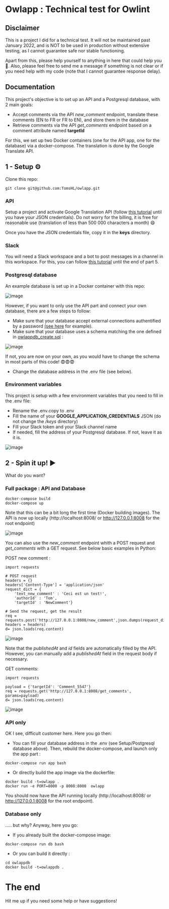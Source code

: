 # Owlapp : Technical test for Owlint

## Disclaimer
This is a project I did for a technical test. It will not be maintained past January 2022, and is NOT to be used in production without extensive testing, as I cannot guarantee safe nor stable functioning. 

Apart from this, please help yourself to anything in here that could help you 🙂.   Also, please feel free to send me a message if something is not clear or if you need help with my code (note that I cannot guarantee response delay).

## Documentation
This project's objective is to set up an API and a Postgresql database, with 2 main goals:
- Accept comments via the API *new_comment* endpoint, translate these comments (EN to FR or FR to EN), and store them in the database
- Retrieve comments via the API *get_comments* endpoint based on a comment attribute named **targetId**

For this, we set up two Docker containers (one for the API app, one for the database) via a docker-compose. The translation is done by the Google Translate API.

## 1 - Setup ⚙️
Clone this repo:

```
git clone git@github.com:TomsHL/owlapp.git
```

### API 

Setup a project and activate Google Translation API (follow [this tutorial](https://cloud.google.com/translate/docs/setup) until you have your JSON credentials).
Do not worry for the billing, it is free for reasonable use (translation of less than 500 000 characters a month) 😄

Once you have the JSON credentials file, copy it in the **keys** directory.

### Slack

You will need a Slack workspace and a bot to post messages in a channel in this workspace. For this, you can follow [this tutorial](https://www.digitalocean.com/community/tutorials/how-to-build-a-slackbot-in-python-on-ubuntu-20-04) until the end of part 5.

### Postgresql database

An example database is set up in a Docker container with this repo:

![image](https://user-images.githubusercontent.com/6053046/148248738-e55f1306-7b4e-4831-8580-d2b1c5fa332f.png)

However, if you want to only use the API part and connect your own database, there are a few steps to follow:
- Make sure that your database accept external connections authentified by a password [(see here](https://www.postgresql.org/docs/9.1/auth-pg-hba-conf.html) for example).
- Make sure that your database uses a schema matching the one defined in [owlappdb_create.sql](https://github.com/TomsHL/owlapp/blob/master/owlappdb/owlappdbcreate.sql) : 

![image](https://user-images.githubusercontent.com/6053046/148254507-c71807b9-a852-45ee-af3a-51dc3cfd7511.png)

If not, you are now on your own, as you would have to change the schema in most parts of this code! 😨😨😨

- Change the database address in the .env file (see below).

### Environment variables

This project is setup with a few environment variables that you need to fill in the .env file:
- Rename the .env.copy to .env
- Fill the name of your **GOOGLE_APPLICATION_CREDENTIALS** JSON (do not change the */keys* directory)
- Fill your Slack token and your Slack channel name
- If needed, fill the address of your Postgresql database. If not, leave it as it is.

![image](https://user-images.githubusercontent.com/6053046/148248993-1d0f078d-b8f3-4592-849a-ec6539ab1e1f.png)

## 2 - Spin it up! ▶️

What do you want?

### Full package : API and Database

```
docker-compose build
docker-compose up
```
Note that this can be a bit long the first time (Docker building images).
The API is now up locally (http://localhost:8008/  or http://127.0.0.1:8008 for the root endpoint)

![image](https://user-images.githubusercontent.com/6053046/148250433-fd5b20a0-226d-4e46-b5df-0aa88a0cfdf7.png)

You can also use the *new_comment* endpoint whith a POST request and *get_comments* with a GET request. See below basic examples in Python:

POST new comment : 
```
import requests

# POST request
headers = {}
headers['Content-Type'] = 'application/json'
request_dict = {
    'text_new_comment' : 'Ceci est un test!',
    'authorId' : 'Tom',
    'targetId' : 'NewComment'}

# Send the request, get the result
req = requests.post('http://127.0.0.1:8008/new_comment',json.dumps(request_dict), headers = headers)
d= json.loads(req.content)
```

![image](https://user-images.githubusercontent.com/6053046/148250813-e65de031-0a79-4ffb-92c4-1d8c00a96350.png)

Note that the *publishedAt* and *id* fields are automatically filled by the API. However, you can manually add a *publishedAt* field in the request body if necessary.

GET comments:

```
import requests

payload = {'targetId': 'Comment_5547'}
req = requests.get('http://127.0.0.1:8008/get_comments', params=payload)
d= json.loads(req.content)
```

![image](https://user-images.githubusercontent.com/6053046/148251217-77c7279d-0b6c-411c-bc4b-1b4b9522cb20.png)


### API only

OK I see, difficult customer here. Here you go then:
- You can fill your database address in the .env (see Setup/Postgresql database above). Then, rebuild the docker-compose, and launch only the app part : 

```
docker-compose run app bash 
```

- Or directly build the app image via the dockerfile:

```
docker build -t=owlapp .
docker run -e PORT=8000 -p 8008:8000  owlapp  
```

You should now have the API running locally (http://localhost:8008/  or http://127.0.0.1:8008 for the root endpoint).

### Database only

..... but why?
Anyway, here you go:
- If you already built the docker-compose image:

```
docker-compose run db bash 
```

- Or you can build it directly :

```
cd owlappdb
docker build -t=owlappdb .
```

# The end
Hit me up if you need some help or have suggestions!
